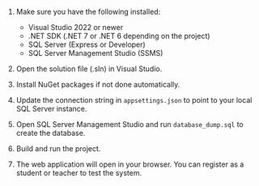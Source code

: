 

1. Make sure you have the following installed:
   - Visual Studio 2022 or newer
   - .NET SDK (.NET 7 or .NET 6 depending on the project)
   - SQL Server (Express or Developer)
   - SQL Server Management Studio (SSMS)

2. Open the solution file (.sln) in Visual Studio.

3. Install NuGet packages if not done automatically.

4. Update the connection string in `appsettings.json` to point to your local SQL Server instance.

5. Open SQL Server Management Studio and run `database_dump.sql` to create the database.

6. Build and run the project.

7. The web application will open in your browser. You can register as a student or teacher to test the system.
